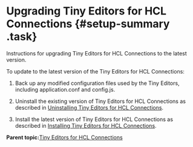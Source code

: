 # Upgrading Tiny Editors for HCL Connections {#setup-summary .task}

Instructions for upgrading Tiny Editors for HCL Connections to the latest version.

To update to the latest version of the Tiny Editors for HCL Connections:

1.  Back up any modified configuration files used by the Tiny Editors, including application.conf and config.js.

2.  Uninstall the existing version of Tiny Editors for HCL Connections as described in [Uninstalling Tiny Editors for HCL Connections](t_03-uninst_00-summary.md).

3.  Install the latest version of Tiny Editors for HCL Connections as described in [Installing Tiny Editors for HCL Connections](t_01-setup_00-summary.md).


**Parent topic:**[Tiny Editors for HCL Connections](c_tiny-editors.md)

